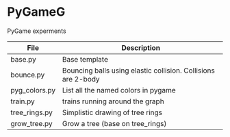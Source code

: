 # PyGameG
PyGame experments

File | Description
-----|---------------
base.py | Base template
bounce.py | Bouncing balls using elastic collision. Collisions are 2-body
pyg_colors.py | List all the named colors in pygame
train.py | trains running around the graph
tree_rings.py | Simplistic drawing of tree rings
grow_tree.py | Grow a tree (base on tree_rings)
